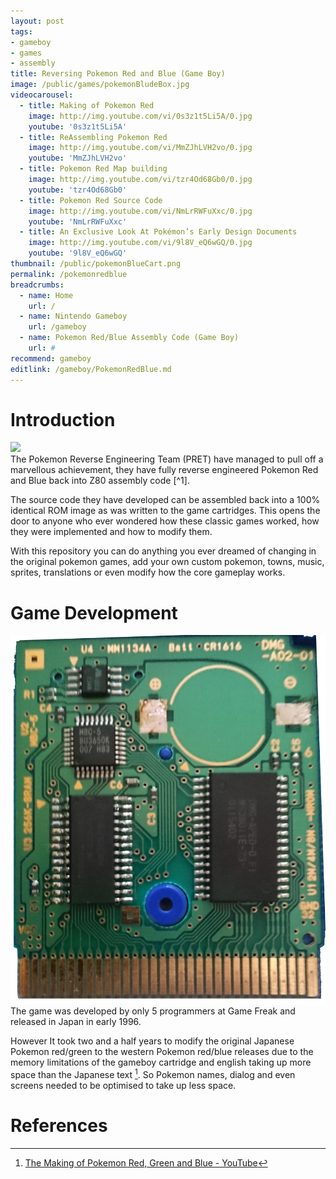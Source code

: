 ```yaml
---
layout: post
tags: 
- gameboy
- games
- assembly
title: Reversing Pokemon Red and Blue (Game Boy)
image: /public/games/pokemonBludeBox.jpg
videocarousel:
  - title: Making of Pokemon Red
    image: http://img.youtube.com/vi/0s3z1t5Li5A/0.jpg
    youtube: '0s3z1t5Li5A'
  - title: ReAssembling Pokemon Red
    image: http://img.youtube.com/vi/MmZJhLVH2vo/0.jpg
    youtube: 'MmZJhLVH2vo'
  - title: Pokemon Red Map building
    image: http://img.youtube.com/vi/tzr4Od68Gb0/0.jpg
    youtube: 'tzr4Od68Gb0'
  - title: Pokemon Red Source Code
    image: http://img.youtube.com/vi/NmLrRWFuXxc/0.jpg
    youtube: 'NmLrRWFuXxc'
  - title: An Exclusive Look At Pokémon’s Early Design Documents
    image: http://img.youtube.com/vi/9l8V_eQ6wGQ/0.jpg
    youtube: '9l8V_eQ6wGQ'
thumbnail: /public/pokemonBlueCart.png
permalink: /pokemonredblue
breadcrumbs:
  - name: Home
    url: /
  - name: Nintendo Gameboy
    url: /gameboy
  - name: Pokemon Red/Blue Assembly Code (Game Boy)
    url: #
recommend: gameboy
editlink: /gameboy/PokemonRedBlue.md
---
```


# Introduction
<section class="postSection">
<img src="//public/pokemonBlueCart.png" class="wow slideInLeft postImage" />

<div markdown="1">
The Pokemon Reverse Engineering Team (PRET) have managed to pull off a marvellous achievement, they have fully reverse engineered Pokemon Red and Blue back into Z80 assembly code [^1].

The source code they have developed can be assembled back into a 100% identical ROM image as was written to the game cartridges. This opens the door to anyone who ever wondered how these classic games worked, how they were implemented and how to modify them.

With this repository you can do anything you ever dreamed of changing in the original pokemon games, add your own custom pokemon, towns, music, sprites, translations or even modify how the core gameplay works. 
</div>
</section>

# Game Development
<section class="postSection">
<img src="/public/pokemonBlueCircuit.png" class="wow slideInLeft postImage" />

<div markdown="1">
The game was developed by only 5 programmers at Game Freak and released in Japan in early 1996.

However It took two and a half years to modify the original Japanese Pokemon red/green to the western Pokemon red/blue releases due to the memory limitations of the gameboy cartridge and english taking up more space than the Japanese text [^4]. So Pokemon names, dialog and even screens needed to be optimised to take up less space.
</div>
</section>


# References
[^1]: [pret/pokered: disassembly of Pokémon Red/Blue](https://github.com/pret/pokered)
[^2]: [Made in Assembly? (Pokemon Red Source Code) - YouTube](https://www.youtube.com/watch?v=NmLrRWFuXxc)
[^3]: [pokered/credits_text.asm at 6ba3765c5932996f5da6417ae703794ff10bb1cb · pret/pokered](https://github.com/pret/pokered/blob/6ba3765c5932996f5da6417ae703794ff10bb1cb/text/credits_text.asm)
[^4]: [The Making of Pokemon Red, Green and Blue - YouTube](https://www.youtube.com/watch?v=0s3z1t5Li5A)
[^5]: [An Exclusive Look At Pokémon’s Early Design Documents - YouTube](https://www.youtube.com/watch?v=9l8V_eQ6wGQ)

